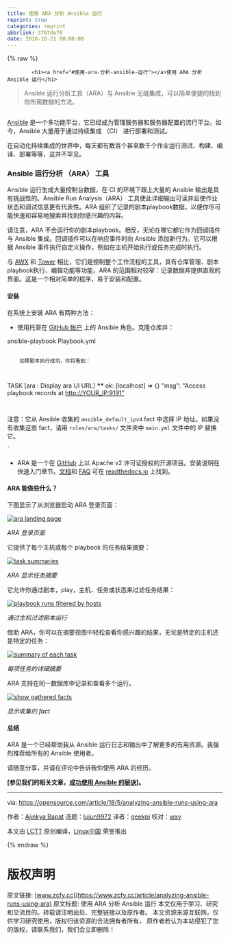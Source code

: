 ```yaml
---
title: 使用 ARA 分析 Ansible 运行
reprint: true
categories: reprint
abbrlink: 3707de70
date: 2018-10-21 00:00:00
---
```


{% raw %}

            <h1><a href="#使用-ara-分析-ansible-运行"></a>使用 ARA 分析 Ansible 运行</h1>
<blockquote>
<p>Ansible 运行分析工具（ARA）与 Ansible 无缝集成，可以简单便捷的找到你所需数据的方法。</p>
</blockquote>
<p><a href="https://camo.githubusercontent.com/931c1a8d7c643d462bb4258c89beb40506a88b43/68747470733a2f2f6f70656e736f757263652e636f6d2f73697465732f64656661756c742f66696c65732f7374796c65732f696d6167652d66756c6c2d73697a652f7075626c69632f6c6561642d696d616765732f627261696e5f646174612e706e673f69746f6b3d5248364e41333258"><img src="https://p0.ssl.qhimg.com/t01f7337e1e43c8e191.png" alt=""></a></p>
<p><a href="https://www.ansible.com/">Ansible</a> 是一个多功能平台，它已经成为管理服务器和服务器配置的流行平台。如今，Ansible 大量用于通过持续集成 （CI） 进行部署和测试。</p>
<p>在自动化持续集成的世界中，每天都有数百个甚至数千个作业运行测试、构建、编译、部署等等，这并不罕见。</p>
<h3><a href="#ansible-运行分析-ara-工具"></a>Ansible 运行分析 （ARA） 工具</h3>
<p>Ansible 运行生成大量控制台数据，在 CI 的环境下跟上大量的 Ansible 输出是具有挑战性的。Ansible Run Analysis（ARA） 工具使此详细输出可读并且使作业状态和调试信息更有代表性。ARA 组织了记录的剧本playbook数据，以便你尽可能快速和容易地搜索并找到你感兴趣的内容。</p>
<p>请注意，ARA 不会运行你的剧本playbook。相反，无论在哪它都它作为回调插件与 Ansible 集成。回调插件可以在响应事件时向 Ansible 添加新行为。它可以根据 Ansible 事件执行自定义操作，例如在主机开始执行或任务完成时执行。</p>
<p>与 <a href="https://www.ansible.com/products/awx-project">AWX</a> 和 <a href="https://www.ansible.com/products/tower">Tower</a> 相比，它们是控制整个工作流程的工具，具有仓库管理、剧本playbook执行、编辑功能等功能，ARA 的范围相对较窄：记录数据并提供直观的界面。这是一个相对简单的程序，易于安装和配置。</p>
<h4><a href="#安装"></a>安装</h4>
<p>在系统上安装 ARA 有两种方法：</p>
<ul>
<li>使用托管在 <a href="https://github.com/AjinkyaBapat/Ansible-Run-Analyser">GitHub 帐户</a> 上的 Ansible 角色。克隆仓库并：</li>
</ul>
<p>ansible-playbook Playbook.yml</p>
<pre><code class="hljs">
    如果剧本执行成功，你将看到：

</code></pre><p>TASK [ara : Display ara UI URL] <strong><strong><strong><strong><strong><em>**</em></strong></strong></strong></strong></strong>
   ok: [localhost] =&gt; {}
   "msg": "Access playbook records at <a href="http://YOUR_IP:9191&quot;">http://YOUR_IP:9191"</a></p>
<pre><code class="hljs">
</code></pre><p>注意：它从 Ansible 收集的 <code>ansible_default_ipv4</code> fact 中选择 IP 地址。如果没有收集这些 fact，请用 <code>roles/ara/tasks/</code> 文件夹中 <code>main.yml</code> 文件中的 IP 替换它。</p>
<p><code>`</code></p>
<ul>
<li>ARA 是一个在 <a href="https://github.com/dmsimard/ara">GitHub</a> 上以 Apache v2 许可证授权的开源项目。安装说明在快速入门章节。<a href="http://ara.readthedocs.io/en/latest/">文档</a>和 <a href="http://ara.readthedocs.io/en/latest/faq.html">FAQ</a> 可在 <a href="http://ara.readthedocs.io/en/latest/">readthedocs.io</a> 上找到。</li>
</ul>
<h4><a href="#ara-能做些什么"></a>ARA 能做些什么？</h4>
<p>下图显示了从浏览器启动 ARA 登录页面：</p>
<p><a href="https://camo.githubusercontent.com/d79f2c3f272921886fce12b99f76d66707074a1b/68747470733a2f2f6f70656e736f757263652e636f6d2f73697465732f64656661756c742f66696c65732f7374796c65732f70616e6f706f6c795f696d6167655f6f726967696e616c2f7075626c69632f696d616765732f6c6966652d75706c6f6164732f6172615f6c616e64696e675f706167652e706e673f69746f6b3d506f42374b666842"><img src="https://p0.ssl.qhimg.com/t01710946700ea521b6.png" alt="ara landing page" title="ara landing page"></a></p>
<p><em>ARA 登录页面</em></p>
<p>它提供了每个主机或每个 playbook 的任务结果摘要：</p>
<p><a href="https://camo.githubusercontent.com/d2504a32bebec1e8cb35ee42b71f7bd1f313f221/68747470733a2f2f6f70656e736f757263652e636f6d2f73697465732f64656661756c742f66696c65732f7374796c65732f70616e6f706f6c795f696d6167655f6f726967696e616c2f7075626c69632f696d616765732f6c6966652d75706c6f6164732f7461736b5f73756d6d61726965732e706e673f69746f6b3d3845425039735447"><img src="https://p0.ssl.qhimg.com/t01738b0fa2afd7aaf6.png" alt="task summaries" title="task summaries"></a></p>
<p><em>ARA 显示任务摘要</em></p>
<p>它允许你通过剧本，play，主机、任务或状态来过滤任务结果：</p>
<p><a href="https://camo.githubusercontent.com/d2395d618cd51dc842f9b523fd75214ec16e4872/68747470733a2f2f6f70656e736f757263652e636f6d2f73697465732f64656661756c742f66696c65732f7374796c65732f70616e6f706f6c795f696d6167655f6f726967696e616c2f7075626c69632f696d616765732f6c6966652d75706c6f6164732f706c6179626f6f6b5f66696c74657265645f62795f686f7374732e706e673f69746f6b3d4c6f6c304b5f4d79"><img src="https://p0.ssl.qhimg.com/t018a1810cac7a402ba.png" alt="playbook runs filtered by hosts" title="playbook runs filtered by hosts"></a></p>
<p><em>通过主机过滤剧本运行</em></p>
<p>借助 ARA，你可以在摘要视图中轻松查看你感兴趣的结果，无论是特定的主机还是特定的任务：</p>
<p><a href="https://camo.githubusercontent.com/e8a313b357b2fce1b324ce1a748c7de696fab659/68747470733a2f2f6f70656e736f757263652e636f6d2f73697465732f64656661756c742f66696c65732f7374796c65732f70616e6f706f6c795f696d6167655f6f726967696e616c2f7075626c69632f696d616765732f6c6966652d75706c6f6164732f73756d6d6172795f6f665f656163685f7461736b2e706e673f69746f6b3d4b4a6e4c48455a43"><img src="https://p0.ssl.qhimg.com/t01a66c63c8e7b45256.png" alt="summary of each task" title="summary of each task"></a></p>
<p><em>每项任务的详细摘要</em></p>
<p>ARA 支持在同一数据库中记录和查看多个运行。</p>
<p><a href="https://camo.githubusercontent.com/a328395022bf14add5b4e3ac4cacff1dd82df52e/68747470733a2f2f6f70656e736f757263652e636f6d2f73697465732f64656661756c742f66696c65732f7374796c65732f70616e6f706f6c795f696d6167655f6f726967696e616c2f7075626c69632f696d616765732f6c6966652d75706c6f6164732f73686f77696e675f67617468657265645f66616374732e706e673f69746f6b3d46564463366f4130"><img src="https://p0.ssl.qhimg.com/t0153473d0dc628ef63.png" alt="show gathered facts" title="show gathered facts"></a></p>
<p><em>显示收集的 fact</em></p>
<h4><a href="#总结"></a>总结</h4>
<p>ARA 是一个已经帮助我从 Ansible 运行日志和输出中了解更多的有用资源。我强烈推荐给所有的 Ansible 使用者。</p>
<p>请随意分享，并请在评论中告诉我你使用 ARA 的经历。</p>
<p><strong>[参见我们的相关文章，<a href="/article/18/2/tips-success-when-getting-started-ansible">成功使用 Ansible 的秘诀</a>]。</strong></p>
<hr>
<p>via: <a href="https://opensource.com/article/18/5/analyzing-ansible-runs-using-ara">https://opensource.com/article/18/5/analyzing-ansible-runs-using-ara</a></p>
<p>作者：<a href="https://opensource.com/users/iamajinkya">Ajinkya Bapat</a> 选题：<a href="https://github.com/lujun9972">lujun9972</a> 译者：<a href="https://github.com/geekpi">geekpi</a> 校对：<a href="https://github.com/wxy">wxy</a></p>
<p>本文由 <a href="https://github.com/LCTT/TranslateProject">LCTT</a> 原创编译，<a href="https://linux.cn/">Linux中国</a> 荣誉推出</p>

          
{% endraw %}

# 版权声明
原文链接: [www.zcfy.cc](https://www.zcfy.cc/article/analyzing-ansible-runs-using-ara)
原文标题: 使用 ARA 分析 Ansible 运行
本文仅用于学习、研究和交流目的。转载请注明出处、完整链接以及原作者。
本文资源来源互联网，仅供学习研究使用，版权归该资源的合法拥有者所有，
原作者若认为本站侵犯了您的版权，请联系我们，我们会立即删除！
